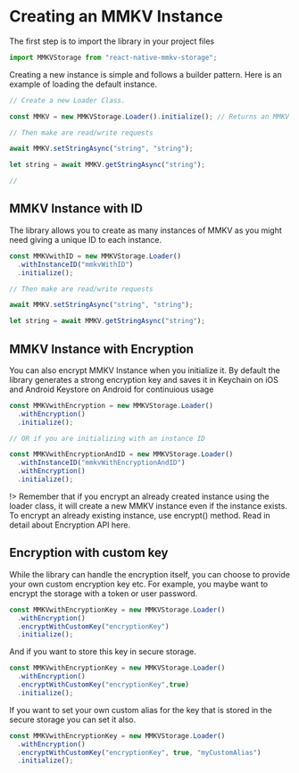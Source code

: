 # Creating an MMKV Instance

The first step is to import the library in your project files

```js
import MMKVStorage from "react-native-mmkv-storage";
```

Creating a new instance is simple and follows a builder pattern. Here is an example of loading the default instance.

```js
// Create a new Loader Class.

const MMKV = new MMKVStorage.Loader().initialize(); // Returns an MMKV Instance 

// Then make are read/write requests

await MMKV.setStringAsync("string", "string");

let string = await MMKV.getStringAsync("string");

//
```

## MMKV Instance with ID

The library allows you to create as many instances of MMKV as you might need giving a unique ID to each instance.

```js
const MMKVwithID = new MMKVStorage.Loader()
  .withInstanceID("mmkvWithID")
  .initialize();

// Then make are read/write requests

await MMKV.setStringAsync("string", "string");

let string = await MMKV.getStringAsync("string");
```

## MMKV Instance with Encryption

You can also encrypt MMKV Instance when you initialize it. By default the library generates a strong encryption key and saves it in Keychain on iOS and Android Keystore on Android for continuious usage

```js
const MMKVwithEncryption = new MMKVStorage.Loader()
  .withEncryption()
  .initialize();

// OR if you are initializing with an instance ID

const MMKVwithEncryptionAndID = new MMKVStorage.Loader()
  .withInstanceID("mmkvWithEncryptionAndID")
  .withEncryption()
  .initialize();
```

!> Remember that if you encrypt an already created instance using the loader class, it will create a new MMKV instance even if the instance exists. To encrypt an already existing instance, use encrypt() method. Read in detail about Encryption API here.

## Encryption with custom key

While the library can handle the encryption itself, you can choose to provide your own custom encryption key etc. For example, you maybe want to encrypt the storage with a token or user password.

```js
const MMKVwithEncryptionKey = new MMKVStorage.Loader()
  .withEncryption()
  .encryptWithCustomKey("encryptionKey")
  .initialize();
```

And if you want to store this key in secure storage.

```js
const MMKVwithEncryptionKey = new MMKVStorage.Loader()
  .withEncryption()
  .encryptWithCustomKey("encryptionKey",true)
  .initialize();
```

If you want to set your own custom alias for the key that is stored in the secure storage you can set it also.

```js
const MMKVwithEncryptionKey = new MMKVStorage.Loader()
  .withEncryption()
  .encryptWithCustomKey("encryptionKey", true, "myCustomAlias")
  .initialize();
```
